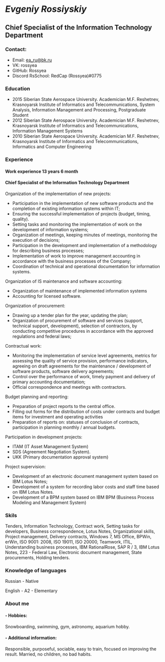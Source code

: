# *Evgeniy Rossiyskiy*

## Chief Specialist of the Information Technology Department

### Contact:
- Email: ea_ru@bk.ru
- VK: rossyea
- GitHub: Rossyea
- Discord RsSchool: RedCap (Rossyea)#0775

### Education

- 2015
Siberian State Aerospace University. Academician M.F. Reshetnev, Krasnoyarsk
Institute of Informatics and Telecommunications, System Analysis, Information Management and Processing, Postgraduate Student
- 2012
Siberian State Aerospace University. Academician M.F. Reshetnev, Krasnoyarsk
Institute of Informatics and Telecommunications, Information Management Systems
- 2010
Siberian State Aerospace University. Academician M.F. Reshetnev, Krasnoyarsk
Institute of Informatics and Telecommunications, Informatics and Computer Engineering

### Experience 

#### Work experience 13 years 6 month

#### Chief Specialist of the Information Technology Department

Organization of the implementation of new projects:
- Participation in the implementation of new software products and the completion of existing information systems within IT;
- Ensuring the successful implementation of projects (budget, timing, quality).
- Setting tasks and monitoring the implementation of work on the development of information systems;
- Organization of meetings, keeping minutes of meetings, monitoring the execution of decisions;
- Participation in the development and implementation of a methodology for describing business processes;
- Implementation of work to improve management accounting in accordance with the business processes of the Company;
- Coordination of technical and operational documentation for information systems.

Organization of IS maintenance and software accounting:
- Organization of maintenance of implemented information systems
- Accounting for licensed software.

Organization of procurement:
- Drawing up a tender plan for the year, updating the plan;
- Organization of procurement of software and services (support, technical support, development), selection of contractors, by conducting competitive procedures in accordance with the approved regulations and federal laws;

Contractual work:
- Monitoring the implementation of service level agreements, metrics for assessing the quality of service provision, performance indicators, agreeing on draft agreements for the maintenance / development of software products, software delivery agreements;
- Control over the performance of work, timely payment and delivery of primary accounting documentation;
- Official correspondence and meetings with contractors.

Budget planning and reporting:
- Preparation of project reports to the central office.
- Filling out forms for the distribution of costs under contracts and budget items for investment and operating activities
- Preparation of reports on: statuses of conclusion of contracts, participation in planning monthly / annual budgets.

Participation in development projects:
- ITAM (IT Asset Management System)
- SDS (Agreement Negotiation System).
- UKK (Primary documentation approval system)

Project supervision:
- Development of an electronic document management system based on IBM Lotus Notes;
- Development of a system for recording labor costs and staff time based on IBM Lotus Notes.
- Development of a BPM system based on IBM BPM (Business Process Modeling and Management System)

### Skils

Tenders,
Information Technology,
Contract work,
Setting tasks for developers,
Business correspondence,
Lotus Notes,
Organizational skills,
Project management,
Delivery contracts,
Windows 7,
MS Office,
BPWin,
erWin,
ISO 9001: 2008,
ISO 19011,
ISO 20000,
Teamwork,
ITIL,
Understanding business processes,
IBM RationalRose,
SAP R / 3,
IBM Lotus Notes,
223 - Federal Law,
Electronic document management,
State procurements,
Holding tenders.

### Knowledge of languages
Russian - Native

English - A2 - Elementary

### About me
#### - Hobbies: 
Snowboarding, swimming, gym, astronomy, aquarium hobby.

#### - Additional information:
Responsible, purposeful, sociable, easy to train, focused on improving the result.
Married, no children, no bad habits.

